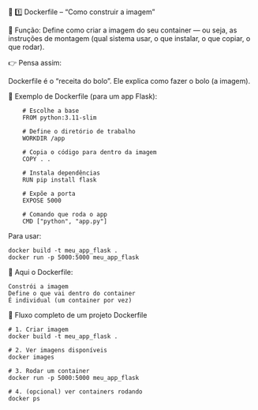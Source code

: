 🧱 1️⃣ Dockerfile – “Como construir a imagem”

📘 Função:
Define como criar a imagem do seu container — ou seja, as instruções de montagem (qual sistema usar, o que instalar, o que copiar, o que rodar).

👉 Pensa assim:

Dockerfile é o “receita do bolo”.
Ele explica como fazer o bolo (a imagem).

🍳 Exemplo de Dockerfile (para um app Flask):
        
        # Escolhe a base
        FROM python:3.11-slim

        # Define o diretório de trabalho
        WORKDIR /app

        # Copia o código para dentro da imagem
        COPY . .

        # Instala dependências
        RUN pip install flask

        # Expõe a porta
        EXPOSE 5000

        # Comando que roda o app
        CMD ["python", "app.py"]

Para usar:

    docker build -t meu_app_flask .
    docker run -p 5000:5000 meu_app_flask


🧩 Aqui o Dockerfile:

    Constrói a imagem
    Define o que vai dentro do container
    É individual (um container por vez)


🧩 Fluxo completo de um projeto Dockerfile

    # 1. Criar imagem
    docker build -t meu_app_flask .

    # 2. Ver imagens disponíveis
    docker images

    # 3. Rodar um container
    docker run -p 5000:5000 meu_app_flask

    # 4. (opcional) ver containers rodando
    docker ps